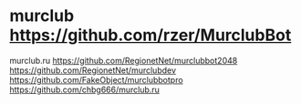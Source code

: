 # murclub https://github.com/rzer/MurclubBot
murclub.ru
https://github.com/RegionetNet/murclubbot2048
https://github.com/RegionetNet/murclubdev
https://github.com/FakeObject/murclubbotpro
https://github.com/chbg666/murclub.ru
